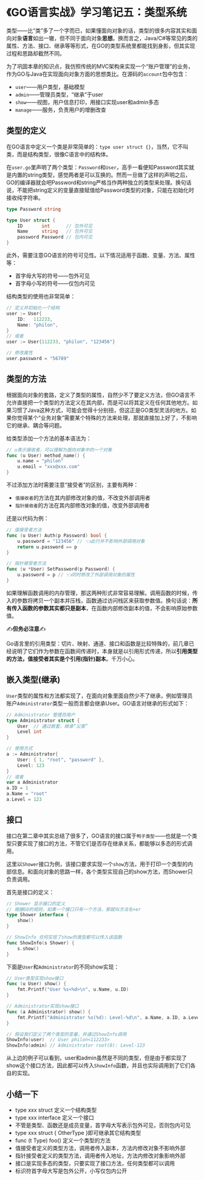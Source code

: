 # 《GO语言实战》学习笔记五：类型系统

类型——比“类”多了一个字而已，如果懂面向对象的话，类型的很多内容其实和面向对象**语言**如出一辙，但不同于面向对象**思想**。换而言之，Java/C#等常见的类的属性、方法、接口、继承等等形式，在GO的类型系统里都能找到身影，但其实现过程和思路却截然不同。

为了巩固本章的知识点，我仿照传统的MVC架构来实现一个“账户管理”的业务，作为GO与Java在实现面向对象方面的思想类比。在源码的`account`包中包含：
- `user`——用户类型，基础模型
- `admin`——管理员类型，“继承”于user
- `show`——视图，用户信息打印，用接口实现user和admin多态
- `manage`——服务，负责用户的增删改查

## 类型的定义

在GO语言中定义一个类是非常简单的：`type user struct {}`，当然，它不叫类，而是结构类型，很像C语言中的结构体。

在`user.go`里声明了两个类型：`Password`和`User`，高手一看便知Password其实就是内置的string类型，感觉两者是可以互换的。然而一旦做了这样的声明之后，GO的编译器就会吧Password和string严格当作两种独立的类型来处理。换句话说，不能把string定义的变量直接赋值给Password类型的对象，只能在初始化时接收纯字符串。

```go
type Password string

type User struct {
	ID       int      // 包外可见
	Name     string   // 包外可见
	password Password // 包内可见
}
```

此外，需要注意GO语言的符号可见性。以下情况适用于函数、变量、方法、属性等：
- 首字母大写的符号——包外可见
- 首字母小写的符号——仅包内可见

结构类型的使用也非常简单：
```go
// 定义并初始化一个结构
user := User{
	ID:   112233,
	Name: "philon",
}
// 或者
user := User{112233, "philon", "123456"}

// 修改属性
user.password = "56789"
```

## 类型的方法

根据面向对象的套路，定义了类型的属性，自然少不了要定义方法，但GO语言不允许直接把一个类型的方法定义在其内部，而是可以将其定义在任何其他地方。如果习惯了Java这种方式，可能会觉得十分别扭，但这正是GO类型灵活的地方。如果你觉得某个“业务对象”需要某个特殊的方法来处理，那就直接加上好了，不影响它的继承、耦合等问题。

给类型添加一个方法的基本语法为：
```go
// u表示接收者，可以理解为面向对象中的一个对象
func (u User) method_name() {
	u.name = "philon"
	u.email = "xxx@xxx.com"
}
```

不过添加方法时需要注意“接受者”的区别，主要有两种：
- `值接收者`的方法在其内部修改对象的值，不改变外部调用者
- `指针接收者`的方法在其内部修改对象的值，改变外部调用者

还是以代码为例：

```go
// 值接受者方法
func (u User) Auth(p Password) bool {
	u.password = "123456" // 👈此行并不影响外部调用对象
	return u.password == p
}

// 指针接受者方法
func (u *User) SetPassword(p Password) {
	u.password = p // 👈同时修改了外部调用对象的属性
}
```

如果理解函数调用的内存管理，那这两种形式非常容易理解。调用函数的时候，传入的参数将拷贝一个副本并压栈，函数通过访问栈区来获取参数值。换句话说：**所有传入函数的参数其实都只是副本**，在函数内部修改副本的值，不会影响原始参数值。

✍️**但务必注意**✍️

Go语言里的引用类型：切片、映射、通道、接口和函数是比较特殊的，前几章已经说明了它们作为参数在函数间传递时，本身就是以引用形式传递，所以**引用类型的方法，值接受者其实是个引用(指针)副本**。千万小心。

## 嵌入类型(继承)

`User`类型的属性和方法都实现了，在面向对象里面自然少不了继承，例如管理员账户`Administrator`类型一般而言都会继承User。GO语言对继承的形式如下：

```go
// Administrator 管理员用户
type Administrator struct {
	User  // 通过嵌套，继承“父类”
	Level int
}

// 使用方式
a := Administrator{
	User: { 1, "root", "password" },
	Level: 123
}
// 或者
var a Administrator
a.ID = 1
a.Name = "root"
a.Level = 123
```

## 接口

接口在第二章中其实总结了很多了，GO语言的接口属于`鸭子类型`——也就是一个类型只要实现了接口的方法，不管它们是否存在继承关系，都能够以多态的形式调用。

这里以`Shower`接口为例，该接口要求实现一个`show`方法，用于打印一个类型的内部信息。和面向对象的思路一样，各个类型实现自己的show方法，而Shower只负责调用。

首先是接口的定义：
```go
// Shower 显示接口的定义
// 根据GO的规则，如果一个接口只有一个方法，那就叫方法名+er
type Shower interface {
	show()
}

// ShowInfo 任何实现了show的类型都可以传入该函数
func ShowInfo(s Shower) {
	s.show()
}
```

下面是`User`和`Administrator`的不同show实现：
```go
// User类型实现show接口
func (u User) show() {
	fmt.Printf("User %s<%d>\n", u.Name, u.ID)
}

// Administrator实现show接口
func (a Administrator) show() {
	fmt.Printf("Administrator %s(%d): Level-%d\n", a.Name, a.ID, a.Level)
}

// 假设我们定义了两个类型的变量，并通过ShowInfo调用
ShowInfo(user)  // User philon<112233>
ShowInfo(admin) // Administrator root(0): Level-123
```

从上边的例子可以看到，user和admin虽然是不同的类型，但是由于都实现了show这个接口方法，因此都可以传入`ShowInfo`函数，并且也实际调用到了它们各自的实现。

## 小结一下
- type xxx struct 定义一个结构类型
- type xxx interface 定义一个接口
- 不管是类型、函数还是成员变量，首字母大写表示包外可见，否则包内可见
- type xxx struct { OtherType }即可继承其它结构类型
- func (t Type) foo() 定义一个类型的方法
- 值接受者定义的类型方法，调用者传入副本，方法内修改对象不影响外部
- 指针接受者定义的类型方法，调用者传入地址，方法内修改对象影响外部
- 接口是实现多态的类型，只要实现了接口方法，任何类型都可以调用
- 标识符首字母大写是包外公开，小写仅包内公开